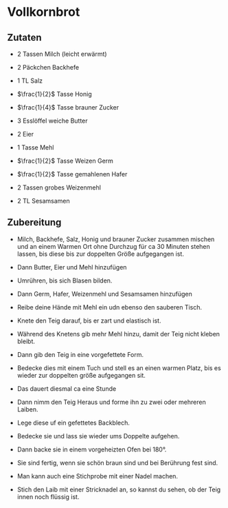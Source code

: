 # Vollkornbrot

## Zutaten
- 2 Tassen Milch (leicht erwärmt)
- 2 Päckchen Backhefe
- 1 TL Salz
- $\frac{1}{2}$ Tasse Honig
- $\frac{1}{4}$ Tasse brauner Zucker

- 3 Esslöffel weiche Butter
- 2 Eier
- 1 Tasse Mehl

- $\frac{1}{2}$ Tasse Weizen Germ
- $\frac{1}{2}$ Tasse gemahlenen Hafer
- 2 Tassen grobes Weizenmehl
- 2 TL Sesamsamen

## Zubereitung
- Milch, Backhefe, Salz, Honig und brauner Zucker zusammen mischen und an einem Warmen Ort ohne Durchzug für ca 30 Minuten stehen lassen, bis diese bis zur doppelten Größe aufgegangen ist.
- Dann Butter, Eier und Mehl hinzufügen
- Umrühren, bis sich Blasen bilden.
- Dann Germ, Hafer, Weizenmehl und Sesamsamen hinzufügen

- Reibe deine Hände mit Mehl ein udn ebenso den sauberen Tisch.
- Knete den Teig darauf, bis er zart und elastisch ist.
- Während des Knetens gib mehr Mehl hinzu, damit der Teig nicht kleben bleibt.
- Dann gib den Teig in eine vorgefettete Form.
- Bedecke dies mit einem Tuch und stell es an einen warmen Platz, bis es wieder zur doppelten größe aufgegangen sit.
- Das dauert diesmal ca eine Stunde
- Dann nimm den Teig Heraus und forme ihn zu zwei oder mehreren Laiben.
- Lege diese uf ein gefettetes Backblech.
- Bedecke sie und lass sie wieder ums Doppelte aufgehen.
- Dann backe sie in einem vorgeheizten Ofen bei 180°.
- Sie sind fertig, wenn sie schön braun sind und bei Berührung fest sind.
- Man kann auch eine Stichprobe mit einer Nadel machen.
- Stich den Laib mit einer Stricknadel an, so kannst du sehen, ob der Teig innen noch flüssig ist.